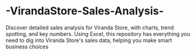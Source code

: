 # -VirandaStore-Sales-Analysis-
Discover detailed sales analysis for Viranda Store, with charts, trend spotting, and key numbers. Using Excel, this repository has everything you need to dig into Viranda Store's sales data, helping you make smart business choices
